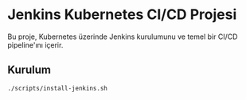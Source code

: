 # Jenkins Kubernetes CI/CD Projesi

Bu proje, Kubernetes üzerinde Jenkins kurulumunu ve temel bir CI/CD pipeline'ını içerir.

## Kurulum
```bash
./scripts/install-jenkins.sh
